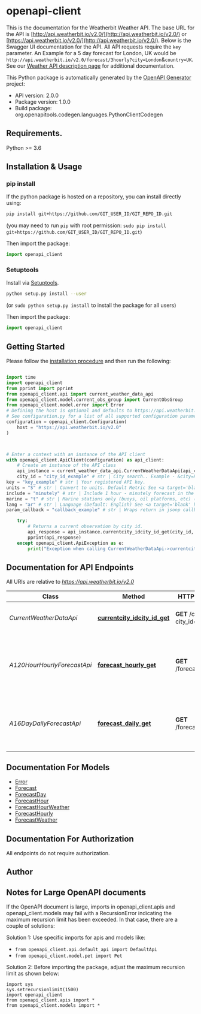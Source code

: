 # openapi-client
This is the documentation for the Weatherbit Weather API.  The base URL for the API is [http://api.weatherbit.io/v2.0/](http://api.weatherbit.io/v2.0/) or [https://api.weatherbit.io/v2.0/](http://api.weatherbit.io/v2.0/). Below is the Swagger UI documentation for the API. All API requests require the `key` parameter.        An Example for a 5 day forecast for London, UK would be `http://api.weatherbit.io/v2.0/forecast/3hourly?city=London`&`country=UK`. See our [Weather API description page](https://www.weatherbit.io/api) for additional documentation.

This Python package is automatically generated by the [OpenAPI Generator](https://openapi-generator.tech) project:

- API version: 2.0.0
- Package version: 1.0.0
- Build package: org.openapitools.codegen.languages.PythonClientCodegen

## Requirements.

Python >= 3.6

## Installation & Usage
### pip install

If the python package is hosted on a repository, you can install directly using:

```sh
pip install git+https://github.com/GIT_USER_ID/GIT_REPO_ID.git
```
(you may need to run `pip` with root permission: `sudo pip install git+https://github.com/GIT_USER_ID/GIT_REPO_ID.git`)

Then import the package:
```python
import openapi_client
```

### Setuptools

Install via [Setuptools](http://pypi.python.org/pypi/setuptools).

```sh
python setup.py install --user
```
(or `sudo python setup.py install` to install the package for all users)

Then import the package:
```python
import openapi_client
```

## Getting Started

Please follow the [installation procedure](#installation--usage) and then run the following:

```python

import time
import openapi_client
from pprint import pprint
from openapi_client.api import current_weather_data_api
from openapi_client.model.current_obs_group import CurrentObsGroup
from openapi_client.model.error import Error
# Defining the host is optional and defaults to https://api.weatherbit.io/v2.0
# See configuration.py for a list of all supported configuration parameters.
configuration = openapi_client.Configuration(
    host = "https://api.weatherbit.io/v2.0"
)



# Enter a context with an instance of the API client
with openapi_client.ApiClient(configuration) as api_client:
    # Create an instance of the API class
    api_instance = current_weather_data_api.CurrentWeatherDataApi(api_client)
    city_id = "city_id_example" # str | City search.. Example - &city=Raleigh,NC or &city=Berlin,DE or city=Paris&country=FR
key = "key_example" # str | Your registered API key.
units = "S" # str | Convert to units. Default Metric See <a target='blank' href='/api/requests'>units field description</a> (optional)
include = "minutely" # str | Include 1 hour - minutely forecast in the response (optional) (default to "minutely")
marine = "t" # str | Marine stations only (buoys, oil platforms, etc) (optional) (default to "t")
lang = "ar" # str | Language (Default: English) See <a target='blank' href='/api/requests'>language field description</a> (optional)
param_callback = "callback_example" # str | Wraps return in jsonp callback - Example - callback=func (optional)

    try:
        # Returns a current observation by city id.
        api_response = api_instance.currentcity_idcity_id_get(city_id, key, units=units, include=include, marine=marine, lang=lang, param_callback=param_callback)
        pprint(api_response)
    except openapi_client.ApiException as e:
        print("Exception when calling CurrentWeatherDataApi->currentcity_idcity_id_get: %s\n" % e)
```

## Documentation for API Endpoints

All URIs are relative to *https://api.weatherbit.io/v2.0*

Class | Method | HTTP request | Description
------------ | ------------- | ------------- | -------------
*CurrentWeatherDataApi* | [**currentcity_idcity_id_get**](docs/CurrentWeatherDataApi.md#currentcity_idcity_id_get) | **GET** /current?city_id&#x3D;{city_id} | Returns a current observation by city id.
*A120HourHourlyForecastApi* | [**forecast_hourly_get**](docs/A120HourHourlyForecastApi.md#forecast_hourly_get) | **GET** /forecast/hourly | Returns an 120 hour (hourly forecast) - Given City and/or State, Country.
*A16DayDailyForecastApi* | [**forecast_daily_get**](docs/A16DayDailyForecastApi.md#forecast_daily_get) | **GET** /forecast/daily | Returns a daily forecast - Given City and/or State, Country.


## Documentation For Models

 - [Error](docs/Error.md)
 - [Forecast](docs/Forecast.md)
 - [ForecastDay](docs/ForecastDay.md)
 - [ForecastHour](docs/ForecastHour.md)
 - [ForecastHourWeather](docs/ForecastHourWeather.md)
 - [ForecastHourly](docs/ForecastHourly.md)
 - [ForecastWeather](docs/ForecastWeather.md)


## Documentation For Authorization

 All endpoints do not require authorization.

## Author




## Notes for Large OpenAPI documents
If the OpenAPI document is large, imports in openapi_client.apis and openapi_client.models may fail with a
RecursionError indicating the maximum recursion limit has been exceeded. In that case, there are a couple of solutions:

Solution 1:
Use specific imports for apis and models like:
- `from openapi_client.api.default_api import DefaultApi`
- `from openapi_client.model.pet import Pet`

Solution 2:
Before importing the package, adjust the maximum recursion limit as shown below:
```
import sys
sys.setrecursionlimit(1500)
import openapi_client
from openapi_client.apis import *
from openapi_client.models import *
```

